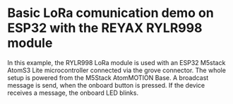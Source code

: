 # Basic LoRa comunication demo on ESP32 with the REYAX RYLR998 module
In this example, the RYLR998 LoRa module is used with an ESP32 M5stack AtomS3 Lite microcontroller connected via the grove connector. The whole setup is powered from the M5Stack AtomMOTION Base. A broadcast message is send, when the onboard button is pressed. If the device receives a message, the onboard LED blinks.  
